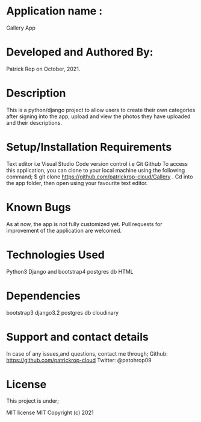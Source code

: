 # Application name :
Gallery App

# Developed and Authored By:
Patrick Rop on October, 2021.

# Description
This is a python/django project to allow users to create their own categories after signing into the app, upload and view the photos they have uploaded and their descriptions.

# Setup/Installation Requirements
Text editor i.e Visual Studio Code version control i.e Git Github To access this application, you can clone to your local machine using the following command; $ git clone https://github.com/patrickrop-cloud/Gallery . Cd into the app folder, then open using your favourite text editor.

# Known Bugs
As at now, the app is not fully customized yet. Pull requests for improvement of the application are welcomed.

# Technologies Used
Python3
Django and bootstrap4 postgres db HTML

# Dependencies
bootstrap3
django3.2
postgres db
cloudinary

# Support and contact details
In case of any issues,and questions, contact me through; Github: https://github.com/patrickrop-cloud Twitter: @patohrop09

# License
This project is under;

MIT license
MIT Copyright (c) 2021

